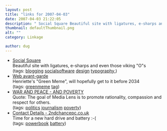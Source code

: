 ```yaml
---
layout: post
title: "links for 2007-04-03"
date: 2007-04-03 21:22:05
description: " Social Square Beautiful site with ligatures, e-sharps and even those viking &#8220;O&#8221;s (tags --  blogging socialsoftware design typography,) Web avant-garde Henriette&#8217;s &#8220;Green Meme&#8221;, will hopefully get to it before 2034 (tags --  greenmeme tag) WAR AND PEACE - AND POVERTY Quote -- &#8230;"
thumbnail: defaultThumbnail.png
alt: ""
category: Linkage

author: dug
---
```


<ul class="delicious">
	<li>
		<div class="delicious-link"><a href="http://www.socialsquare.dk/">Social Square</a></div>
		<div class="delicious-extended">Beautiful site with ligatures, e-sharps and even those viking "O"s</div>
		<div class="delicious-tags">(tags: <a href="http://del.icio.us/dug/blogging">blogging</a> <a href="http://del.icio.us/dug/socialsoftware">socialsoftware</a> <a href="http://del.icio.us/dug/design">design</a> <a href="http://del.icio.us/dug/typography,">typography,</a>)</div>
	</li>
	<li>
		<div class="delicious-link"><a href="http://henrietteweber.com/">Web avant-garde</a></div>
		<div class="delicious-extended">Henriette's "Green Meme", will hopefully get to it before 2034</div>
		<div class="delicious-tags">(tags: <a href="http://del.icio.us/dug/greenmeme">greenmeme</a> <a href="http://del.icio.us/dug/tag">tag</a>)</div>
	</li>
	<li>
		<div class="delicious-link"><a href="http://www.medialens.org/alerts/06/061128_war_and_peace.php"><span class="caps">WAR AND PEACE </span>- <span class="caps">AND POVERTY</span></a></div>
		<div class="delicious-extended">Quote: The goal of Media Lens is to promote rationality, compassion and respect for others.</div>
		<div class="delicious-tags">(tags: <a href="http://del.icio.us/dug/politics">politics</a> <a href="http://del.icio.us/dug/journalism">journalism</a> <a href="http://del.icio.us/dug/poverty">poverty</a>)</div>
	</li>
	<li>
		<div class="delicious-link"><a href="http://www.2ndchancepc.co.uk/Contact-Details.html">Contact Details - 2ndchancepc.co.uk</a></div>
		<div class="delicious-extended">Time for a new hard drive and battery :-(</div>
		<div class="delicious-tags">(tags: <a href="http://del.icio.us/dug/powerbook">powerbook</a> <a href="http://del.icio.us/dug/battery">battery</a>)</div>
	</li>
</ul>
